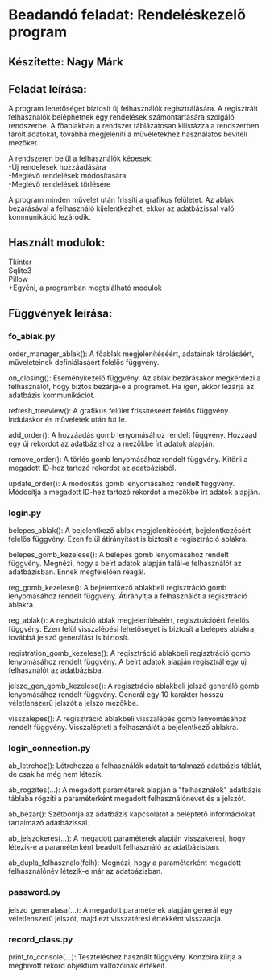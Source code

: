 # Beadandó feladat: Rendeléskezelő program
## Készítette: Nagy Márk

## Feladat leírása:

A program lehetőséget biztosít új felhasználók regisztrálására.
A regisztrált felhasználók beléphetnek egy rendelések számontartására szolgáló rendszerbe.
A főablakban a rendszer táblázatosan kilistázza a rendszerben tárolt adatokat, továbbá megjeleníti a műveletekhez használatos beviteli mezőket.  
  
A rendszeren belül a felhasználók képesek:  
-Új rendelések hozzáadására  
-Meglévő rendelések módosítására  
-Meglévő rendelések törlésére  
  
A program minden művelet után frissíti a grafikus felületet.
Az ablak bezárásával a felhasználó kijelentkezhet, ekkor az adatbázissal való kommunikáció lezáródik.

## Használt modulok:
  
Tkinter  
Sqlite3  
Pillow  
+Egyéni, a programban megtalálható modulok  

## Függvények leírása:

### fo_ablak.py

order_manager_ablak(): A főablak megjelenítéséért, adatainak tárolásáért, műveleteinek definiálásáért felelős függvény.  
  
on_closing(): Eseménykezelő függvény. Az ablak bezárásakor megkérdezi a felhasználót, hogy biztos bezárja-e a programot. Ha igen, akkor lezárja az adatbázis kommunikációt.  
  
refresh_treeview(): A grafikus felület frissítéséért felelős függvény. Induláskor és műveletek után fut le.  
  
add_order(): A hozzáadás gomb lenyomásához rendelt függvény. Hozzáad egy új rekordot az adatbázishoz a mezőkbe írt adatok alapján.  
  
remove_order(): A törlés gomb lenyomásához rendelt függvény. Kitörli a megadott ID-hez tartozó rekordot az adatbázisból.  
  
update_order(): A módosítás gomb lenyomásához rendelt függvény. Módosítja a megadott ID-hez tartozó rekordot a mezőkbe írt adatok alapján.  
  

### login.py

belepes_ablak(): A bejelentkező ablak megjelenítéséért, bejelentkezésért felelős függvény. Ezen felül átirányítást is biztosít a regisztráció ablakra.  
  
belepes_gomb_kezelese(): A belépés gomb lenyomásához rendelt függvény. Megnézi, hogy a beírt adatok alapján talál-e felhasználót az adatbázisban. Ennek megfelelően reagál.  
  
reg_gomb_kezelese(): A bejelentkező ablakbeli regisztráció gomb lenyomásához rendelt függvény. Átirányítja a felhasználót a regisztráció ablakra.  
  
reg_ablak(): A regisztráció ablak megjelenítéséért, regisztrációért felelős függvény. Ezen felül visszalépési lehetőséget is biztosít a belépés ablakra, továbbá jelszó generálást is biztosít.  
  
registration_gomb_kezelese(): A regisztráció ablakbeli regisztráció gomb lenyomásához rendelt függvény. A beírt adatok alapján regisztrál egy új felhasználót az adatbázisba.  
  
jelszo_gen_gomb_kezelese(): A regisztráció ablakbeli jelszó generáló gomb lenyomásához rendelt függvény. Generál egy 10 karakter hosszú véletlenszerű jelszót a jelszó mezőkbe.  
  
visszalepes(): A regisztráció ablakbeli visszalépés gomb lenyomásához rendelt függvény. Visszalépteti a felhasználót a bejelentkező ablakra.  
  

### login_connection.py

ab_letrehoz(): Létrehozza a felhasználók adatait tartalmazó adatbázis táblát, de csak ha még nem létezik.  
  
ab_rogzites(...): A megadott paraméterek alapján a "felhasználók" adatbázis táblába rögzíti a paraméterként megadott felhasználónevet és a jelszót.  
  
ab_bezar(): Szétbontja az adatbázis kapcsolatot a beléptető információkat tartalmazó adatbázissal.  
  
ab_jelszokeres(...): A megadott paraméterek alapján visszakeresi, hogy létezik-e a paraméterként beadott felhasználó az adatbázisban.  
  
ab_dupla_felhasznalo(felh): Megnézi, hogy a paraméterként megadott felhasználónév létezik-e már az adatbázisban.  
  

### password.py

jelszo_generalasa(...): A megadott paraméterek alapján generál egy véletlenszerű jelszót, majd ezt visszatérési értékként visszaadja.  
  

### record_class.py

print_to_console(...): Teszteléshez használt függvény. Konzolra kiírja a meghívott rekord objektum változóinak értékeit.  
  
